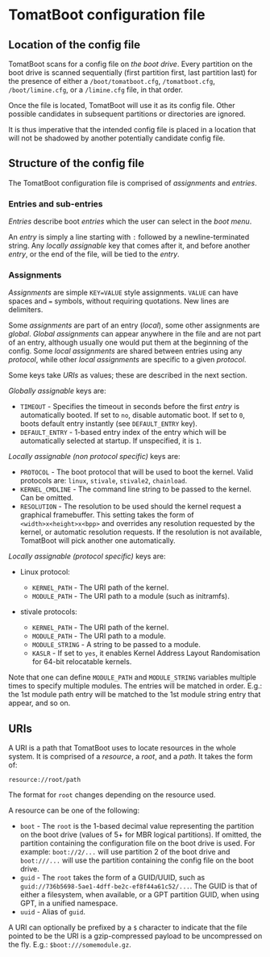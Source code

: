 # TomatBoot configuration file

## Location of the config file

TomatBoot scans for a config file on *the boot drive*. Every partition on the boot drive
is scanned sequentially (first partition first, last partition last) for the presence
of either a `/boot/tomatboot.cfg`, `/tomatboot.cfg`, `/boot/limine.cfg`, or a
`/limine.cfg` file, in that order.

Once the file is located, TomatBoot will use it as its config file. Other possible
candidates in subsequent partitions or directories are ignored.

It is thus imperative that the intended config file is placed in a location that will
not be shadowed by another potentially candidate config file.

## Structure of the config file

The TomatBoot configuration file is comprised of *assignments* and *entries*.

### Entries and sub-entries

*Entries* describe boot *entries* which the user can select in the *boot menu*.

An *entry* is simply a line starting with `:` followed by a newline-terminated
string.
Any *locally assignable* key that comes after it, and before another *entry*, or
the end of the file, will be tied to the *entry*.

### Assignments

*Assignments* are simple `KEY=VALUE` style assignments.
`VALUE` can have spaces and `=` symbols, without requiring quotations. New lines
are delimiters.

Some *assignments* are part of an entry (*local*), some other assignments are *global*.
*Global assignments* can appear anywhere in the file and are not part of an entry,
although usually one would put them at the beginning of the config.
Some *local assignments* are shared between entries using any *protocol*, while other
*local assignments* are specific to a given *protocol*.

Some keys take *URIs* as values; these are described in the next section.

*Globally assignable* keys are:
* `TIMEOUT` - Specifies the timeout in seconds before the first *entry* is automatically booted. If set to `no`, disable automatic boot. If set to `0`, boots default entry instantly (see `DEFAULT_ENTRY` key).
* `DEFAULT_ENTRY` - 1-based entry index of the entry which will be automatically selected at startup. If unspecified, it is `1`.

*Locally assignable (non protocol specific)* keys are:
* `PROTOCOL` - The boot protocol that will be used to boot the kernel. Valid protocols are: `linux`, `stivale`, `stivale2`, `chainload`.
* `KERNEL_CMDLINE` - The command line string to be passed to the kernel. Can be omitted.
* `RESOLUTION` - The resolution to be used should the kernel request a graphical framebuffer. This setting takes the form of `<width>x<height>x<bpp>` and overrides any resolution requested by the kernel, or automatic resolution requests. If the resolution is not available, TomatBoot will pick another one automatically.

*Locally assignable (protocol specific)* keys are:
* Linux protocol:
    * `KERNEL_PATH` - The URI path of the kernel.
    * `MODULE_PATH` - The URI path to a module (such as initramfs).

* stivale protocols:
    * `KERNEL_PATH` - The URI path of the kernel.
    * `MODULE_PATH` - The URI path to a module.
    * `MODULE_STRING` - A string to be passed to a module.
    * `KASLR` - If set to `yes`, it enables Kernel Address Layout Randomisation for 64-bit relocatable kernels.
  
Note that one can define `MODULE_PATH` and `MODULE_STRING` variables multiple times to specify multiple modules. 
The entries will be matched in order. E.g.: the 1st module path entry will be matched to the 1st module string entry that 
appear, and so on.

## URIs

A URI is a path that TomatBoot uses to locate resources in the whole system. It is
comprised of a *resource*, a *root*, and a *path*. It takes the form of:
```
resource://root/path
```

The format for `root` changes depending on the resource used.

A resource can be one of the following:
* `boot` - The `root` is the 1-based decimal value representing the partition on the boot drive (values of 5+ for MBR logical partitions). If omitted, the partition containing the configuration file on the boot drive is used. For example: `boot://2/...` will use partition 2 of the boot drive and `boot:///...` will use the partition containing the config file on the boot drive.
* `guid` - The `root` takes the form of a GUID/UUID, such as `guid://736b5698-5ae1-4dff-be2c-ef8f44a61c52/...`. The GUID is that of either a filesystem, when available, or a GPT partition GUID, when using GPT, in a unified namespace.
* `uuid` - Alias of `guid`.

A URI can optionally be prefixed by a `$` character to indicate that the file
pointed to be the URI is a gzip-compressed payload to be uncompressed on the
fly. E.g.: `$boot:///somemodule.gz`.
